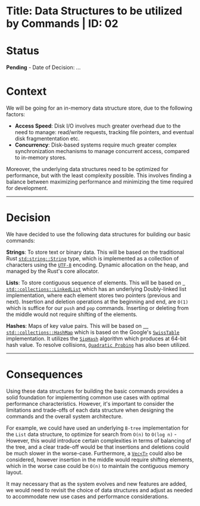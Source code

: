 # Title: Data Structures to be utilized by Commands | ID: 02

# Status

**Pending** - Date of Decision: ...


# Context  

We will be going for an in-memory data structure store, due to the following factors:

* **Access Speed**: Disk I/O involves much greater overhead due to the need to manage: read/write requests, tracking file pointers, and eventual disk fragmententation etc.
* **Concurrency**: Disk-based systems require much greater complex synchronization mechanisms to manage concurrent access, compared to in-memory stores.

Moreover, the underlying data structures need to be optimized for performance, but with the least complexity possible. This involves finding a balance between maximizing performance and minimizing the time required for development.

---

# Decision 

We have decided to use the following data structures for building our basic commands:

**Strings**: To store text or binary data. This will be based on the traditional Rust [`std:string::String`](https://doc.rust-lang.org/std/string/struct.String.html) type, which is implemented as a collection of characters using the [`UTF-8`](https://en.wikipedia.org/wiki/UTF-8) encoding. Dynamic allocation on the heap, and managed by the Rust's core allocator. 

**Lists**: To store contiguous sequence of elements. This will be based on [` std::collections::LinkedList`](https://doc.rust-lang.org/std/collections/struct.LinkedList.html) which has an underlying Doubly-linked list implementation, where each element stores two pointers (previous and next). Insertion and deletion operations at the beginning and end, are `O(1)` which is suffice for our `push` and `pop` commands. Inserting or deleting from the middle would not require shifting of the elements. 


**Hashes**: Maps of key value pairs. This will be based on [`  std::collections::HashMap`](https://doc.rust-lang.org/stable/std/collections/struct.HashMap.html) which is based on the Google's [`SwissTable`](https://abseil.io/blog/20180927-swisstables) implementation. It utilizes the [`SipHash`](https://en.wikipedia.org/wiki/SipHash) algorithm which produces at 64-bit hash value. To resolve collisions, [`Quadratic Probing`](https://en.wikipedia.org/wiki/Quadratic_probing) has also been utilized.

---

# Consequences

Using these data structures for building the basic commands provides a solid foundation for implementing common use cases with optimal performance characteristics. However, it's important to consider the limitations and trade-offs of each data structure when designing the commands and the overall system architecture. 

For example, we could have used an underlying `B-tree` implementation for the `List` data structure, to optimize for search from `O(n)` to `O(log n)` - However, this would introduce certain complexities in terms of balancing of the tree, and a clear trade-off would be that insertions and deletions could be much slower in the worse-case. Furthermore, a [`Vec<T>`](https://doc.rust-lang.org/std/vec/struct.Vec.html) could also be considered, however insertion in the middle would require shifting elements, which in the worse case could be `O(n)` to maintain the contiguous memory layout. 

It may necessary that as the system evolves and new features are added, we would need to revisit the choice of data structures and adjust as needed to accommodate new use cases and performance considerations.